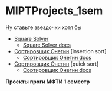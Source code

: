 # MIPTProjects_1sem

Ну ставьте звездочки хотя бы 

- [Square Solver](SquareRoots/SquareRoots/main.c)
  - [Square Solver docs](https://alexroar.github.io/MIPTProjects_1sem/SquareRoots/docs/html/main_8c.html)
- [Сортировщик Онегин](OneginSort/OneginSort/main.c) [insertion sort]
  - [Сортировщик Онегин docs](https://alexroar.github.io/MIPTProjects_1sem/OneginSort/docs/html/main_8c.html)
- [Сортировщик Онегин](OneginSortv2/OneginSort/main.c) [quick sort]
  - [Сортировщик Онегин docs](https://alexroar.github.io/MIPTProjects_1sem/OneginSortv2/docs/html/main_8c.html)
  
**Проекты проги МФТИ 1 семестр**
